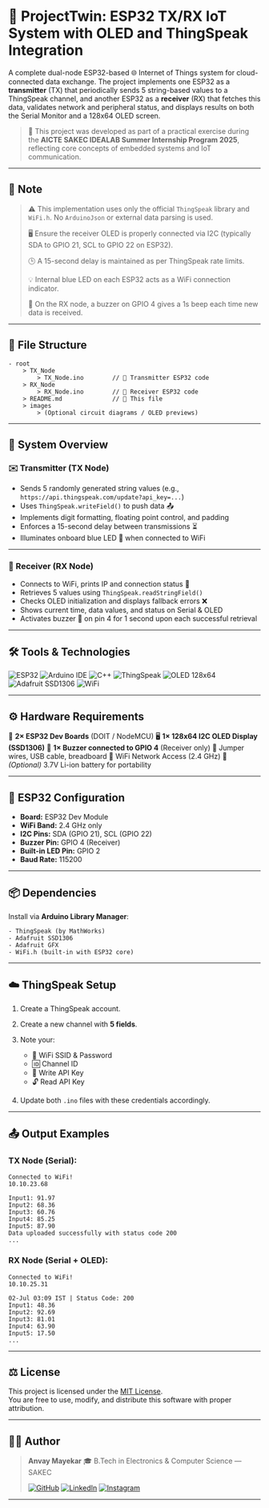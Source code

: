 
# 🚀 ProjectTwin: ESP32 TX/RX IoT System with OLED and ThingSpeak Integration

A complete dual-node ESP32-based 🌐 Internet of Things system for cloud-connected data exchange. The project implements one ESP32 as a **transmitter** (TX) that periodically sends 5 string-based values to a ThingSpeak channel, and another ESP32 as a **receiver** (RX) that fetches this data, validates network and peripheral status, and displays results on both the Serial Monitor and a 128x64 OLED screen. <br>

> 🔧 This project was developed as part of a practical exercise during the **AICTE SAKEC IDEALAB Summer Internship Program 2025**, reflecting core concepts of embedded systems and IoT communication.

---

## 📌 Note

> ⚠️ This implementation uses only the official `ThingSpeak` library and `WiFi.h`. No `ArduinoJson` or external data parsing is used.
> >
> 🖥️ Ensure the receiver OLED is properly connected via I2C (typically SDA to GPIO 21, SCL to GPIO 22 on ESP32).
>
> 🕒 A 15-second delay is maintained as per ThingSpeak rate limits.
>
> 💡 Internal blue LED on each ESP32 acts as a WiFi connection indicator.
>
> 🔔 On the RX node, a buzzer on GPIO 4 gives a 1s beep each time new data is received.

---

## 📁 File Structure

```
- root
    > TX_Node
        > TX_Node.ino        // 🔼 Transmitter ESP32 code
    > RX_Node
        > RX_Node.ino        // 🔽 Receiver ESP32 code
    > README.md              // 📘 This file
    > images
        > (Optional circuit diagrams / OLED previews)
```

---

## 🧠 System Overview

### ✉️ Transmitter (TX Node)

* Sends 5 randomly generated string values
  (e.g., `https://api.thingspeak.com/update?api_key=...`)
* Uses `ThingSpeak.writeField()` to push data 📤
* Implements digit formatting, floating point control, and padding
* Enforces a 15-second delay between transmissions ⏳
* Illuminates onboard blue LED 🔵 when connected to WiFi

---

### 📰 Receiver (RX Node)

* Connects to WiFi, prints IP and connection status 📶
* Retrieves 5 values using `ThingSpeak.readStringField()`
* Checks OLED initialization and displays fallback errors ❌
* Shows current time, data values, and status on Serial & OLED
* Activates buzzer 🔔 on pin 4 for 1 second upon each successful retrieval

---

## 🛠️ Tools & Technologies

![ESP32](https://img.shields.io/badge/ESP32-MCU-323232.svg?style=for-the-badge\&logo=espressif\&logoColor=white)
![Arduino IDE](https://img.shields.io/badge/Arduino_IDE-Programming-00979D.svg?style=for-the-badge\&logo=arduino\&logoColor=white)
![C++](https://img.shields.io/badge/C++-Firmware-00599C?style=for-the-badge\&logo=cplusplus\&logoColor=white)
![ThingSpeak](https://img.shields.io/badge/ThingSpeak-Data%20Platform-003366?style=for-the-badge&logo=mathworks&logoColor=white)
![OLED 128x64](https://img.shields.io/badge/OLED-128x64-blue?style=for-the-badge)
![Adafruit SSD1306](https://img.shields.io/badge/Adafruit_SSD1306-Display-blue?style=for-the-badge\&logo=adafruit\&logoColor=white)
![WiFi](https://img.shields.io/badge/WiFi-Connectivity-29ABE2?style=for-the-badge\&logo=wifi\&logoColor=white)

---

## ⚙️ Hardware Requirements

🔌 **2× ESP32 Dev Boards** (DOIT / NodeMCU)
🖥️ **1× 128x64 I2C OLED Display (SSD1306)**
🔔 **1× Buzzer connected to GPIO 4** (Receiver only)
🔗 Jumper wires, USB cable, breadboard
📶 WiFi Network Access (2.4 GHz)
🔋 *(Optional)* 3.7V Li-ion battery for portability

---

## 🧾 ESP32 Configuration

* **Board:** ESP32 Dev Module
* **WiFi Band:** 2.4 GHz only
* **I2C Pins:** SDA (GPIO 21), SCL (GPIO 22)
* **Buzzer Pin:** GPIO 4 (Receiver)
* **Built-in LED Pin:** GPIO 2
* **Baud Rate:** 115200

---

## 📦 Dependencies

Install via **Arduino Library Manager**:

```plaintext
- ThingSpeak (by MathWorks)
- Adafruit SSD1306
- Adafruit GFX
- WiFi.h (built-in with ESP32 core)
```

---

## ☁️ ThingSpeak Setup

1. Create a ThingSpeak account.
2. Create a new channel with **5 fields**.
3. Note your:

   * 📡 WiFi SSID & Password
   * 🆔 Channel ID
   * 🔐 Write API Key
   * 🔓 Read API Key
4. Update both `.ino` files with these credentials accordingly.

---

## 📤 Output Examples

### TX Node (Serial):

```
Connected to WiFi!
10.10.23.68

Input1: 91.97
Input2: 68.36
Input3: 60.76
Input4: 85.25
Input5: 87.90
Data uploaded successfully with status code 200
...
```

### RX Node (Serial + OLED):

```
Connected to WiFi!
10.10.25.31

02-Jul 03:09 IST | Status Code: 200
Input1: 48.36
Input2: 92.69
Input3: 81.01
Input4: 63.90
Input5: 17.50
...
```

---

## ⚖️ License
This project is licensed under the [MIT License](https://opensource.org/licenses/MIT).  
You are free to use, modify, and distribute this software with proper attribution.

---

## 👨‍💻 Author

> **Anvay Mayekar**
> 🎓 B.Tech in Electronics & Computer Science — SAKEC
>
>[![GitHub](https://img.shields.io/badge/GitHub-181717.svg?style=for-the-badge\&logo=GitHub\&logoColor=white)](https://www.github.com/anvaymayekar)
[![LinkedIn](https://img.shields.io/badge/LinkedIn-0A66C2.svg?style=for-the-badge\&logo=LinkedIn\&logoColor=white)](https://in.linkedin.com/in/anvaymayekar)
[![Instagram](https://img.shields.io/badge/Instagram-%23E4405F.svg?style=for-the-badge\&logo=Instagram\&logoColor=white)](https://www.instagram.com/anvaymayekar/)

---
